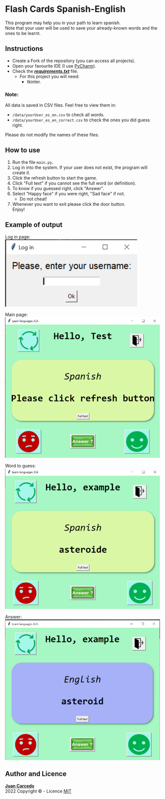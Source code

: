 # Flash Cards Spanish-English
This program may help you in your path to learn spanish.  
Note that your user will be used to save your already-known words and the ones to be learnt.

## Instructions
- Create a Fork of the repository (you can access all projects).
- Open your favourite IDE (I use [PyCharm](https://www.jetbrains.com/pycharm/)).
- Check the ***[requirements.txt](https://github.com/JuanCarcedo/jca-python-projects/blob/main/requirements.txt)*** file.  
  - For this project you will need:
    + tkinter.

### Note: 
All data is saved in CSV files. Feel free to view them in:  
- ```/data/yourUser_es_en.csv``` to check all words.
- ```/data/yourUser_es_en_correct.csv``` to check the ones you did guess right.  

Please do not modify the names of these files.

## How to use
1) Run the file ```main.py```.
2) Log in into the system. If your user does not exist, the program will create it.
3) Click the refresh button to start the game.
4) Click "Full text" if you cannot see the full word (or definition).
5) To know if you guessed right, click "Answer".
6) Select "Happy face" if you were right, "Sad face" if not.
   - Do not cheat!
7) Whenever you want to exit please click the door button.  
Enjoy!

## Example of output
Log in page:  
![Initial](readme_images/log_in.PNG)

Main page:  
![main_page](readme_images/prog_main.PNG)

Word to guess:
![guess](readme_images/spanish_word.PNG)

Answer:
![answer](readme_images/answer.PNG)

## Author and Licence
**[Juan Carcedo](https://github.com/JuanCarcedo)**  
2022 Copyright © - Licence [MIT](https://github.com/JuanCarcedo/jca-python-projects/blob/main/LICENSE.txt)